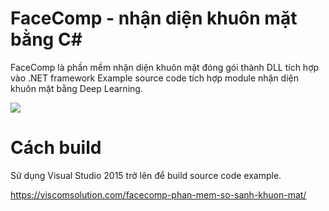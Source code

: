 # FaceComp - nhận diện khuôn mặt bằng C#
FaceComp là phần mềm nhận diện khuôn mặt đóng gói thành DLL tích hợp vào .NET framework
 Example source code tích hợp module nhận diện khuôn mặt bằng Deep Learning.

![](face_landmark.jpg)

# Cách build
Sử dụng Visual Studio 2015 trở lên để build source code example.


https://viscomsolution.com/facecomp-phan-mem-so-sanh-khuon-mat/